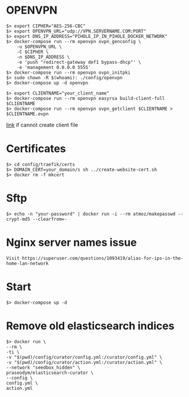 # OPENVPN

    $> export CIPHER="AES-256-CBC"
    $> export OPENVPN_URL="udp://VPN.SERVERNAME.COM:PORT"
    $> export DNS_IP_ADDRESS="PIHOLE_IP_IN_PIHOLE_DOCKER_NETWORK"
    $> docker-compose run --rm openvpn ovpn_genconfig \
        -u $OPENVPN_URL \
        -C $CIPHER \
        -n $DNS_IP_ADDRESS \
        -e 'push "redirect-gateway def1 bypass-dhcp"' \
        -e 'management 0.0.0.0 5555'
    $> docker-compose run --rm openvpn ovpn_initpki
    $> sudo chown -R $(whoami): ./config/openvpn
    $> docker-compose up -d openvpn

    $> export CLIENTNAME="your_client_name"
    $> docker-compose run --rm openvpn easyrsa build-client-full $CLIENTNAME
    $> docker-compose run --rm openvpn ovpn_getclient $CLIENTNAME > $CLIENTNAME.ovpn

[link](https://github.com/kylemanna/docker-openvpn/issues/496) if cannot create client file

# Certificates

    $> cd config/traefik/certs
    $> DOMAIN_CERT=your_domain/s sh ../create-website-cert.sh
    $> docker rm -f mkcert

# Sftp

    $> echo -n "your-password" | docker run -i --rm atmoz/makepasswd --crypt-md5 --clearfrom=-

# Nginx server names issue

    Visit https://superuser.com/questions/1093419/alias-for-ips-in-the-home-lan-network
# Start

    $> docker-compose up -d

# Remove old elasticsearch indices
    $> docker run \
    --rm \
    -ti \
    -v "$(pwd)/config/curator/config.yml:/curator/config.yml" \
    -v "$(pwd)/config/curator/action.yml:/curator/action.yml" \
    --network "seedbox_hidden" \
    praseodym/elasticsearch-curator \
    --config \
    config.yml \
    action.yml
